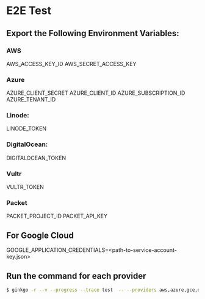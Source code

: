 # E2E Test

## Export the Following Environment Variables:

### AWS
AWS_ACCESS_KEY_ID
AWS_SECRET_ACCESS_KEY

### Azure
AZURE_CLIENT_SECRET
AZURE_CLIENT_ID
AZURE_SUBSCRIPTION_ID
AZURE_TENANT_ID

### Linode:
LINODE_TOKEN

### DigitalOcean:
DIGITALOCEAN_TOKEN

### Vultr
VULTR_TOKEN

### Packet
PACKET_PROJECT_ID
PACKET_API_KEY

## For Google Cloud
GOOGLE_APPLICATION_CREDENTIALS=<path-to-service-account-key.json>

## Run the command for each provider

```bash
$ ginkgo -r --v --progress --trace test  -- --providers aws,azure,gce,digitalocean,linode
```

